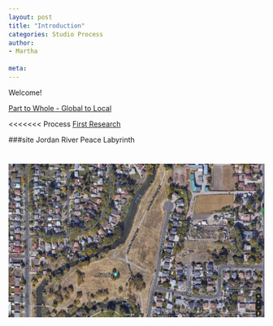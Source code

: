 ```yaml
---
layout: post
title: "Introduction"
categories: Studio Process
author:
- Martha

meta:
---
```


Welcome!

[Part to Whole - Global to Local](http://keanmgc.github.io/2021fall3yr-studio/)

<<<<<<< Process
[First Research ](/asset/yawenzheng_martha1129899)



###site
Jordan River Peace Labyrinth

![site](/image/微信图片_20210913091342.png)
=======

